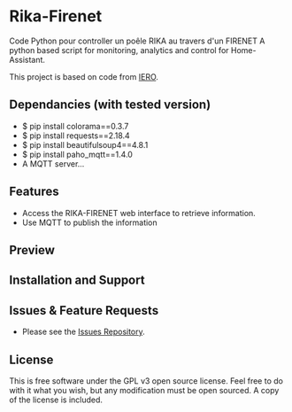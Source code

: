# Rika-Firenet
Code Python pour controller un poêle RIKA au travers d'un FIRENET
A python based script for monitoring, analytics and control for Home-Assistant.

This project is based on code from [IERO](https://github.com/iero/Rika-Stove).

## Dependancies (with tested version)
* $ pip install colorama==0.3.7
* $ pip install requests==2.18.4
* $ pip install beautifulsoup4==4.8.1
* $ pip install paho_mqtt==1.4.0
* A MQTT server...

## Features

* Access the RIKA-FIRENET web interface to retrieve information.
* Use MQTT to publish the information

## Preview


## Installation and Support


## Issues & Feature Requests

* Please see the [Issues Repository](https://github.com/MoBOatGVA/Rika-Firenet/issues).

## License

This is free software under the GPL v3 open source license. Feel free to do with it what you wish, but any modification must be open sourced. A copy of the license is included.
